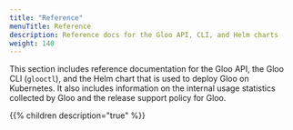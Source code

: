 ```yaml
---
title: "Reference"
menuTitle: Reference
description: Reference docs for the Gloo API, CLI, and Helm charts
weight: 140
---
```


This section includes reference documentation for the Gloo API, the Gloo CLI (`glooctl`), and the Helm chart that is used to deploy Gloo on Kubernetes. It also includes information on the internal usage statistics collected by Gloo and the release support policy for Gloo.

{{% children description="true" %}}